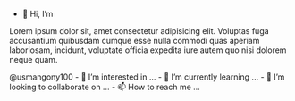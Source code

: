 - 👋 Hi, I’m <!DOCTYPE html>
<html lang="en"> 
<head>
    <meta charset="UTF-8">
    <meta http-equiv="X-UA-Compatible" content="IE=edge">
    <meta name="=viewport" content="width=device-width", initial-scale="1.0">
    <title>CSS Tutorial - CSS Padding</title>
    <link rel="stylesheet" href="style.css">
</head>
<body>
    <div><p>Lorem ipsum dolor sit, amet consectetur adipisicing elit. Voluptas
         fuga accusantium quibusdam cumque esse nulla commodi quas aperiam
          laboriosam, incidunt, voluptate officia expedita iure autem quo nisi dolorem neque quam.
</div>
</body>
</html>@usmangony100
- 👀 I’m interested in ...
- 🌱 I’m currently learning ...
- 💞️ I’m looking to collaborate on ...
- 📫 How to reach me ...

<!---
usmangony100/usmangony100 is a ✨ special ✨ repository because its `README.md` (this file) appears on your GitHub profile.
You can click the Preview link to take a look at your changes.
--->
